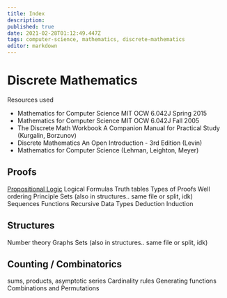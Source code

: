 ```yaml
---
title: Index
description: 
published: true
date: 2021-02-28T01:12:49.447Z
tags: computer-science, mathematics, discrete-mathematics
editor: markdown
---
```


# Discrete Mathematics
Resources used 
* Mathematics for Computer Science MIT OCW 6.042J Spring 2015
* Mathematics for Computer Science MIT OCW 6.042J Fall 2005
* The Discrete Math Workbook  A Companion Manual for Practical Study  (Kurgalin, Borzunov)
* Discrete Mathematics An Open Introduction - 3rd Edition (Levin)
* Mathematics for Computer Science (Lehman, Leighton, Meyer)


## Proofs
[Propositional Logic](/mathematics/discrete-mathematics/propositional-logic)
Logical Formulas
Truth tables
Types of Proofs
Well ordering Principle
Sets (also in structures.. same file or split, idk)
Sequences
Functions
Recursive Data Types
Deduction
Induction

## Structures
Number theory
Graphs
Sets (also in structures.. same file or split, idk)

## Counting / Combinatorics
sums, products, asymptotic series
Cardinality rules
Generating functions
Combinations and Permutations
